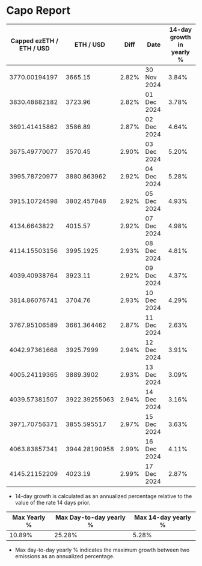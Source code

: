 # Capo Report

| Capped ezETH / ETH / USD | ETH / USD | Diff | Date | 14-day growth in yearly % |
| --- | --- | --- | --- | --- |
| 3770.00194197 | 3665.15 | 2.82% | 30 Nov 2024 | 3.84% |
| 3830.48882182 | 3723.96 | 2.82% | 01 Dec 2024 | 3.78% |
| 3691.41415862 | 3586.89 | 2.87% | 02 Dec 2024 | 4.64% |
| 3675.49770077 | 3570.45 | 2.90% | 03 Dec 2024 | 5.20% |
| 3995.78720977 | 3880.863962 | 2.92% | 04 Dec 2024 | 5.28% |
| 3915.10724598 | 3802.457848 | 2.92% | 05 Dec 2024 | 4.93% |
| 4134.6643822 | 4015.57 | 2.92% | 07 Dec 2024 | 4.98% |
| 4114.15503156 | 3995.1925 | 2.93% | 08 Dec 2024 | 4.81% |
| 4039.40938764 | 3923.11 | 2.92% | 09 Dec 2024 | 4.37% |
| 3814.86076741 | 3704.76 | 2.93% | 10 Dec 2024 | 4.29% |
| 3767.95106589 | 3661.364462 | 2.87% | 11 Dec 2024 | 2.63% |
| 4042.97361668 | 3925.7999 | 2.94% | 12 Dec 2024 | 3.91% |
| 4005.24119365 | 3889.3902 | 2.93% | 13 Dec 2024 | 3.09% |
| 4039.57381507 | 3922.39255063 | 2.94% | 14 Dec 2024 | 3.16% |
| 3971.70756371 | 3855.595517 | 2.97% | 15 Dec 2024 | 3.63% |
| 4063.83857341 | 3944.28190958 | 2.99% | 16 Dec 2024 | 4.11% |
| 4145.21152209 | 4023.19 | 2.99% | 17 Dec 2024 | 2.87% |


* 14-day growth is calculated as an annualized percentage relative to the value of the rate 14 days prior. 


| Max Yearly % | Max Day-to-day yearly % | Max 14-day yearly % | 
| --- | --- | --- |
| 10.89% | 25.28% | 5.28% | 


* Max day-to-day yearly % indicates the maximum growth between two emissions as an annualized percentage. 

